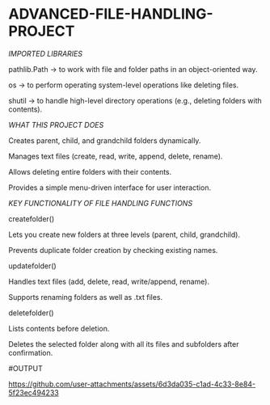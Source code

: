 # ADVANCED-FILE-HANDLING-PROJECT

*IMPORTED LIBRARIES*

pathlib.Path → to work with file and folder paths in an object-oriented way.

os → to perform operating system-level operations like deleting files.

shutil → to handle high-level directory operations (e.g., deleting folders with contents).

*WHAT THIS PROJECT DOES*

Creates parent, child, and grandchild folders dynamically.

Manages text files (create, read, write, append, delete, rename).

Allows deleting entire folders with their contents.

Provides a simple menu-driven interface for user interaction.

*KEY FUNCTIONALITY OF FILE HANDLING FUNCTIONS*

createfolder()

Lets you create new folders at three levels (parent, child, grandchild).

Prevents duplicate folder creation by checking existing names.

updatefolder()

Handles text files (add, delete, read, write/append, rename).

Supports renaming folders as well as .txt files.

deletefolder()

Lists contents before deletion.

Deletes the selected folder along with all its files and subfolders after confirmation.

#OUTPUT

https://github.com/user-attachments/assets/6d3da035-c1ad-4c33-8e84-5f23ec494233
